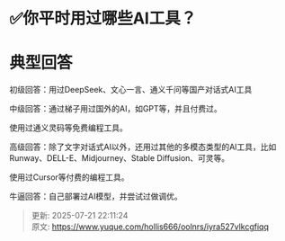 # ✅你平时用过哪些AI工具？

# 典型回答


初级回答：用过DeepSeek、文心一言、通义千问等国产对话式AI工具



中级回答：通过梯子用过国外的AI，如GPT等，并且付费过。

使用过通义灵码等免费编程工具。



高级回答：除了文字对话式AI以外，还用过其他的多模态类型的AI工具，比如Runway、DELL-E、Midjourney、Stable Diffusion、可灵等。

使用过Cursor等付费的编程工具。



牛逼回答：自己部署过AI模型，并尝试过做调优。



> 更新: 2025-07-21 22:11:24  
> 原文: <https://www.yuque.com/hollis666/oolnrs/iyra527vlkcgfiqq>